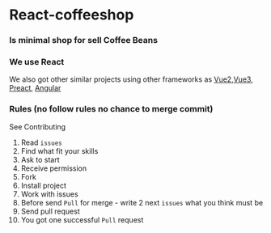# React-coffeeshop

### Is minimal shop for sell Coffee Beans
### We use React
We also got other similar projects using other frameworks as [Vue2](https://github.com/coffeebeanspoem/vue2-coffeeshop),[Vue3](https://github.com/coffeebeanspoem/vue3-coffeeshop), [Preact](https://github.com/coffeebeanspoem/Preact-coffeeshop), [Angular](https://github.com/coffeebeanspoem/Angular-coffeeshop)

### Rules (no follow rules no chance to merge commit)
See Contributing
1. Read `issues`
2. Find what fit your skills
3. Ask to start
4. Receive permission
5. Fork
6. Install project
7. Work with issues
8. Before send `Pull` for merge - write 2 next `issues` what you think must be
9. Send pull request
10. You got one successful `Pull` request
